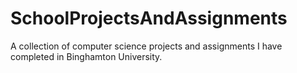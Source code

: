 # SchoolProjectsAndAssignments
A collection of computer science projects and assignments I have completed in Binghamton University.
